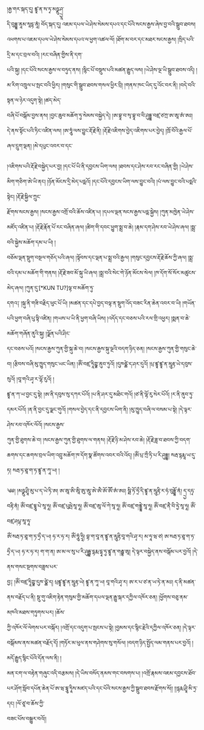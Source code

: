 ﻿  
།རྒྱ་གར་སྐད་དུ། ཛྙཱ་ན་ས་ཏྭ་མཉྫུ་ཤྲྱཱ་  
དི་བུདྡྷ་ནཱམ་སཱདྷ་ནཱཾ། བོད་སྐད་དུ། འཇམ་དཔལ་ཡེ་ཤེས་སེམས་དཔའ་དང་པོའི་སངས་རྒྱས་ཞེས་བྱ་བའི་སྒྲུབ་ཐབས། འཕགས་པ་འཇམ་དཔལ་ཡེ་ཤེས་སེམས་དཔའ་ལ་ཕྱག་འཚལ་ལོ། །ཐོག་མ་བར་དང་མཐར་སངས་རྒྱས། །སྲིད་པའི་དྲི་མ་དང་བྲལ་བའི། །རང་བཞིན་གྱིས་ནི་དག་  
པའི་སྐུ། །དང་པོའི་སངས་རྒྱས་ལ་བཏུད་ནས། །སྙིང་པོ་བསྡུས་པའི་མཚན་རྒྱུད་ལས། །ཡེ་ཤེས་ལྔ་ཡི་སྒྲུབ་ཐབས་འདི། །མ་རིག་འཁྲུལ་པ་སྤང་བའི་ཕྱིར། །གསུང་གི་སྒྲུབ་ཐབས་གསལ་ཕྱིར་བྲི། །གནས་ཁང་ཡིད་དུ་འོང་བར་ནི། །བདེ་བའི་སྟན་ལ་ཉེར་འདུག་སྟེ། །ཚད་མེད་  
བཞི་པོ་བསྒོམ་བྱས་ནས། །བྱང་ཆུབ་མཆོག་ཏུ་སེམས་བསྐྱེད་དེ། །ཨ་བྷཱ་བ་སྭ་བྷཱ་བ་བི་ཤུདྡྷ་བཛྲ་ཙཀྲ་ཨ་ཨཱ་ཨཾ་ཨཿ། དེ་ནས་སྟོང་པའི་ཏིང་འཛིན་ལས། །ཨ་ཧཱུཾ་ལས་བྱུང་རྡོ་རྗེ་ནི། །རྡོ་རྗེ་འཇིགས་བྱེད་འཇིགས་པར་བྱེད། །ཁྲོ་བོའི་རྒྱལ་པོ་ཞལ་དྲུག་ལྡན། །མེ་དཔུང་འབར་བ་དང་  
  
།འཇིགས་པའི་རྡོ་རྗེ་བསྐྱེད་པར་བྱ། །དང་པོ་ཡི་ནི་དབྱངས་ཡིག་ལས། །ཐབས་དང་ཤེས་རབ་རང་བཞིན་གྱི། །ཡེ་ཤེས་མིག་གཅིག་ཨེ་ཡི་ནང། །ཉོན་མོངས་དྲི་མེད་པདྨའོ། །དང་པོའི་དབྱངས་ཡིག་ལས་བྱུང་བའི། །པཾ་ལས་བྱུང་བའི་པདྨའི་སྟེང། །རྡོ་རྗེ་སྐྱིལ་ཀྲུང་  
རྫོགས་སངས་རྒྱས། །སངས་རྒྱས་འགྲོ་བའི་ཆོས་འཛིན་པ། །དཔལ་ལྡན་སངས་རྒྱས་པདྨ་སྐྱེས། །ཀུན་མཁྱེན་ཡེ་ཤེས་མཛོད་འཛིན་པ། །རྡོ་རྗེ་རྣོན་པོ་རང་བཞིན་ཞལ། །ཚིག་གི་དབང་ཕྱུག་སྨྲ་བ་ཆེ། །རྣམ་དག་ཤེས་རབ་ཡེ་ཤེས་ཞལ། །སྨྲ་བའི་སྐྱེས་མཆོག་དམ་པ་ཡི། །  
བཅོམ་ལྡན་སྡུག་བསྔལ་གཅོད་པའི་ཞལ། །སྟོབས་དང་ལྡན་པ་སྨྲ་བའི་རྒྱལ། །གསུང་དབྱངས་རྡོ་རྗེ་ཆོས་ཀྱི་ཞལ། །སྨྲ་བའི་དམ་པ་མཆོག་གི་གནས། །རྡོ་རྗེ་ཟབ་མོ་སྐུ་ཡི་ཞལ། །སྨྲ་བའི་སེང་གེ་ཉོན་མོངས་སེལ། །ཁ་དོག་སོ་སོར་མཚུངས་མེད་ཞལ། །ཀུན་དུ་[*KUN TU?]ལྟ་བ་མཆོག་ཏུ་  
དགའ༑ །སྐུ་ནི་གཟི་བརྗིད་ཕུང་པོ་ཡི། །མཚན་དང་དཔེ་བྱད་བལྟ་ན་སྡུག་འོད་བཟང་རིན་ཆེན་འབར་བ་ཡི། །གཡོན་པའི་ཕྱག་བཞི་པུ་སྟི་འཛིན། །གཡས་པ་ཡི་ནི་ཕྱག་བཞི་ཡིས། །འདོད་དང་བཅས་པའི་རལ་གྲི་འཕྱར། །སྨན་བ་ཆེ་མཆོག་གཞོན་ནུའི་སྐུ། །ལྗོན་པའི་ཤིང་  
དང་བཅས་པའོ། །སངས་རྒྱས་ཀུན་གྱི་སྐུ་ཆེ་བ། །སངས་རྒྱས་སྐུ་ལྔའི་བདག་ཉིད་ཅན། །སངས་རྒྱས་ཀུན་གྱི་གསུང་ཆེ་བ། །རྩིབས་བཞི་མུ་ཁྱུད་གསུང་ཡང་ཡིན། །ཨོཾ་བཛྲ་ཏཱིཀྵྞ་ནུབ་ཏུའོ། །དུཁཙྪེ་ད་ཤར་དུའོ། །པྲ་ཛྙཱ་ཛྙཱ་ན་མཱུརྟ་ཡེ་དབུས་སུའོ། །བཱ་གའི་ཤྭ་ར་ལྷོ་རུའོ། །  
ཛྙཱ་ན་ཀ་ཡ་བྱང་དུ་སྟེ། །ཨ་ནི་དབུས་སུ་དཀར་པོའོ། །པ་ནི་ཤར་དུ་མཐིང་གའོ། །ཙ་ནི་ལྷོ་རུ་སེར་པོའོ། །ར་ནི་ནུབ་ཏུ་དམར་པོའོ། །ན་ནི་བྱང་དུ་ལྗང་གུའོ། །གསལ་བྱེད་དང་ནི་དབྱངས་ཡིག་ནི། །མུ་ཁྱུད་བཞི་ལ་བསམ་པ་སྟེ། །དེ་ལྟར་ཤེས་རབ་འཁོར་ལོའོ། །སངས་རྒྱས་  
ཀུན་གྱི་ཐུགས་ཆེ་བ། །སངས་རྒྱས་ཀུན་གྱི་ཐུགས་ལ་གནས། །རྡོ་རྗེ་ཉི་མ་ཤེས་རབ་ཆེ། །རྡོ་རྗེ་ཟླ་བ་ཐབས་ཀྱི་བདག་ཆགས་དང་ཆགས་བྲལ་ཡིག་འབྲུ་མཆོག་ཁ་དོག་སྣ་ཚོགས་འབར་བའི་འོད། །ཨོཾ་པྲ་ཀྲྀ་ཏི་པ་རི་ཤུདྡྷ། སརྦ་དྷརྨཱ་ཡ་དུ་ཏ། སརྦ་ཏ་ཐཱ་ག་ཏ་ཛྙཱ་ན་ཀཱ་ཡ། །  
  
༄༅། །མཉྫུ་ཤྲཱི་མུ་པ་ད་ཡེ་ཏི་ཨ། ཨ་ཨཱ་ཨི་ཨཱི་ཨུ་ཨཱུ་ཨེ་ཨཻ་ཨོ་ཨཽ་ཨཾ་ཨཿ། སྠི་ཏོ་ཧྲྀ་དི་ཛྙཱ་ན་མཱུརྟི་ར་ཧཾ་བུདྡྷོ་ནཾ། དྲྱ་དཧྭ་བརྟི་ནཾ། ཨོཾ་བཛྲ་དྷཱུ་པེ་སཱ་ཧཱ། ཨོཾ་བཛྲ་པུཥྤེ་སཱ་ཧཱ། ཨོཾ་བཛྲ་ཨཱ་ལོ་ཀེ་སཱ་ཧཱ། ཨོཾ་བཛྲ་གནྡྷེ་སཱ་ཧཱ། ཨོཾ་བཛྲ་ནཻ་བི་ཏྱེ་སཱ་ཧཱ། ཨོཾ་བཛྲ་ཤཔྟ་སཱ་ཧཱ་  
ཨོཾ་སརྦ་ཏ་ཐཱ་ག་ཏ་ཧྲྀ་ད་ཡ། ཧ་ར་ཧ་ར། ཨོཾ་ཧཱུཾ་ཧྲཱི། བྷ་ག་བཱ་ན་ཛྙཱ་ན་མཱུརྟི་བཱ་གའི་ཤྭ་ར། མ་ཧཱ་ཝ་ཙ། ཨ་སརྦ་ཏ་ཐཱ་ག་ཏ་ཧྲྀ་ད་ཡ། ཧ་ར་ཧ་ར། ག་ག་ན། ཨ་མ་ལ་སུ་པ་རི་ཤུདྦྷ་དྷརྨ་དྷཱ་ཏུ་ཛྙཱ་ན་གརྦྷ་ཨཱ། དེ་ལྟར་བསྐྱེད་ནས་བསྒོམ་པར་བྱའོ། །དེ་ནས་གསང་སྔགས་བཟླས་པར་  
བྱ༑ །ཨོཾ་བཛྲ་ཏཱིཀྵྞ་དུཁ་ཙྪེ་ད། པྲཛྙཱ་ཛྙཱ་ན་མཱུརྟ་ཡེ། ཛྙཱ་ན་ཀཱ་ཡ། བཱ་གའི་ཤྭ་ར། ཨ་ར་པ་ཙ་ན་ཡ་ཏེ་ན་མཿ། ད་ནི་མཚན་ནས་བརྗོད་པ་ནི། སྡུ་གུ་འཇིག་རྟེན་གསུམ་གྱི་མཆོག་དཔལ་ལྡན་རྒྱུ་སྐར་དཀྱིལ་འཁོར་ཅན། །ཕྱོགས་བཅུ་ནམ་མཁའི་མཐས་གཏུགས་པར། །ཆོས་  
ཀྱི་འཁོར་ལོ་ལེགས་པར་བསྐོར། །འགྲོ་དང་འདུག་པ་སྤངས་པ་སྟེ། །བྱམས་དང་སྙིང་རྗེའི་དཀྱིལ་འཁོར་ཅན། །དེ་ལྟར་བསྒོམས་ནས་མཚན་བརྗོད་དོ། །གཏོར་མ་ཕུལ་ནས་གཤེགས་སུ་གསོལ། །བདག་ཉིད་སྤྱོད་ལམ་གནས་པར་བྱའོ། །མདོ་རྒྱུད་སྙིང་པོའི་དོན་ལས་ནི། །  
མན་ངག་ལ་བརྟེན་གཞུང་འདི་བརྩམས། །དེ་ཡིས་བསོད་ནམས་གང་བསགས་པ། །འགྲོ་རྣམས་འཇམ་དབྱངས་ཐོབ་པར་ཤོག་སློབ་དཔོན་ཆེན་པོ་ཨ་ཝ་དྷཱུ་ཏཱིས་མཛད་པའི་དང་པོའི་སངས་རྒྱས་ཀྱི་སྒྲུབ་ཐབས་རྫོགས་སོ།། །།དྷརྨ་ཤྲཱི་མི་ཏྲ་དང། །ལོ་ཙཱ་བ་ཆོས་ཀྱི་  
བཟང་པོས་བསྒྱུར་བའོ།།  
  
  
